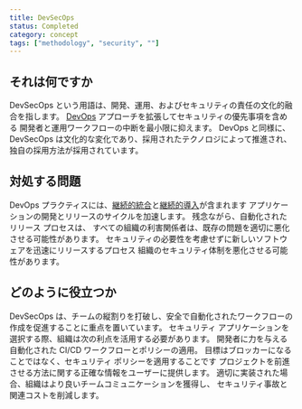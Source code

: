 ```yaml
---
title: DevSecOps 
status: Completed
category: concept
tags: ["methodology", "security", ""]
---
```


## それは何ですか

DevSecOps という用語は、開発、運用、およびセキュリティの責任の文化的融合を指します。
[DevOps](/devops/) アプローチを拡張してセキュリティの優先事項を含める
開発者と運用ワークフローの中断を最小限に抑えます。
DevOps と同様に、DevSecOps は文化的な変化であり、採用されたテクノロジによって推進され、独自の採用方法が採用されています。

## 対処する問題

DevOps プラクティスには、[継続的統合](/continuous-integration/)と[継続的導入](/continuous-delivery/)が含まれます
アプリケーションの開発とリリースのサイクルを加速します。
残念ながら、自動化されたリリース プロセスは、
すべての組織の利害関係者は、既存の問題を適切に悪化させる可能性があります。
セキュリティの必要性を考慮せずに新しいソフトウェアを迅速にリリースするプロセス
組織のセキュリティ体制を悪化させる可能性があります。

## どのように役立つか

DevSecOps は、チームの縦割りを打破し、安全で自動化されたワークフローの作成を促進することに重点を置いています。
セキュリティ アプリケーションを選択する際、組織は次の利点を活用する必要があります。
開発者に力を与える自動化された CI/CD ワークフローとポリシーの適用。
目標はブロッカーになることではなく、セキュリティ ポリシーを適用することです
プロジェクトを前進させる方法に関する正確な情報をユーザーに提供します。
適切に実装された場合、組織はより良いチームコミュニケーションを獲得し、
セキュリティ事故と関連コストを削減します。
